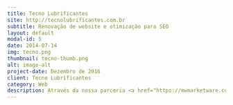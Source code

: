```yaml
---
title: Tecno Lubrificantes
site: http://tecnolubrificantes.com.br
subtitle: Renovação de website e otimização para SEO
layout: default
modal-id: 5
date: 2014-07-14
img: tecno.png
thumbnail: tecno-thumb.png
alt: image-alt
project-date: Dezembro de 2016
client: Tecno Lubrificantes
category: Web
description: Através da nossa parceria <a href="https://mwmarketware.com">MW Marketware</a>, desenvolvemos nova versão do website para a Tecno Lubrificantes. Além do website, era uma preocupação que o site tivesse design responsivo e que fosse otimizado para SEO.
---
```

